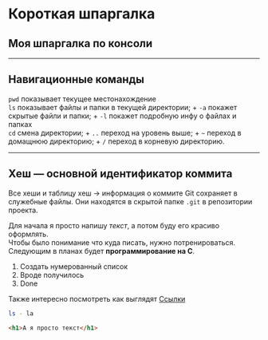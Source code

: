 # Короткая шпаргалка

## Моя шпаргалка по консоли 
---  
## Навигационные команды  
`pwd` показывает текущее местонахождение  
`ls` показывает файлы и папки в текущей директории; + `-a` покажет скрытые файли и папки; + `-l` покажет подробную инфу о файлах и папках  
`cd` смена директории; + `..` переход на уровень выше; + `~` переход в домащнюю директорию; + `/` переход в корневую директорию.

---  
## Хеш — основной идентификатор коммита
Все хеши и таблицу хеш → информация о коммите Git сохраняет в служебные файлы. Они находятся в скрытой папке `.git` в репозитории проекта.


Для начала я просто напишу *текст*, а потом буду его красиво оформлять.  
Чтобы было понимание что куда писать, нужно потренироваться.  
Следующим в планах будет **программирование на С**.

1. Создать нумерованный список  
2. Вроде получилось  
3. Done  

Также интересно посмотреть как выглядят [Ссылки](https://yandex.ru/maps/ "Карты!")

```bash
ls - la
```
```html
<h1>А я просто текст</h1>
``` 